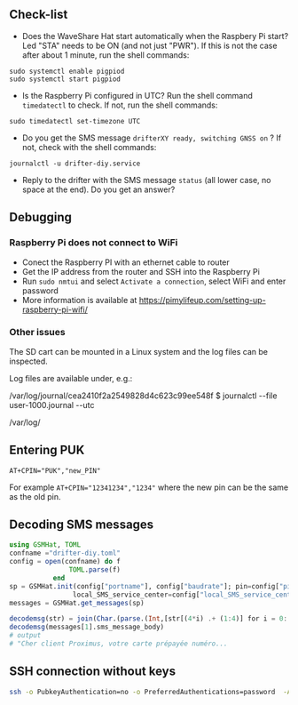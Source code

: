 
## Check-list


* Does the WaveShare Hat start automatically when the Raspbery Pi start? Led "STA" needs to be ON (and not just "PWR"). If this is not the case after about 1 minute, run the shell commands:

```
sudo systemctl enable pigpiod
sudo systemctl start pigpiod
```


* Is the Raspberry Pi configured in UTC? Run the shell command `timedatectl` to check. If not, run the shell commands:

```
sudo timedatectl set-timezone UTC
```

* Do you get the SMS message `drifterXY ready, switching GNSS on` ? If not, check with the shell commands:

```
journalctl -u drifter-diy.service
```

* Reply to the drifter with the SMS message `status` (all lower case, no space at the end). Do you get an answer?


## Debugging

### Raspberry Pi does not connect to WiFi

* Conect the Raspberry PI with an ethernet cable to router
* Get the IP address from the router and SSH into the Raspberry Pi 
* Run `sudo nmtui` and select `Activate a connection`, select WiFi and enter password
* More information is available at https://pimylifeup.com/setting-up-raspberry-pi-wifi/

### Other issues

The SD cart can be mounted in a Linux system and the log files can be inspected.

Log files are available under, e.g.:

/var/log/journal/cea2410f2a2549828d4c623c99ee548f 
$ journalctl --file user-1000.journal --utc

/var/log/



## Entering PUK

```
AT+CPIN="PUK","new_PIN"
```

For example `AT+CPIN="12341234","1234"` where the new pin can be the same as the old pin.



 ## Decoding SMS messages

```julia
using GSMHat, TOML
confname ="drifter-diy.toml"
config = open(confname) do f
               TOML.parse(f)
           end
sp = GSMHat.init(config["portname"], config["baudrate"]; pin=config["pin"],
                local_SMS_service_center=config["local_SMS_service_center"])
messages = GSMHat.get_messages(sp)

decodemsg(str) = join(Char.(parse.(Int,[str[(4*i) .+ (1:4)] for i = 0:(length(str)÷4-1)],base=16)))
decodemsg(messages[1].sms_message_body)
# output
# "Cher client Proximus, votre carte prépayée numéro...
```

## SSH connection without keys

```bash
ssh -o PubkeyAuthentication=no -o PreferredAuthentications=password  -A pi@192.168.0.199
```
